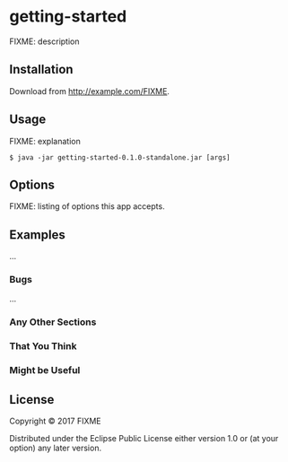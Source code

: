 # getting-started

FIXME: description

## Installation

Download from http://example.com/FIXME.

## Usage

FIXME: explanation

    $ java -jar getting-started-0.1.0-standalone.jar [args]

## Options

FIXME: listing of options this app accepts.

## Examples

...

### Bugs

...

### Any Other Sections
### That You Think
### Might be Useful

## License

Copyright © 2017 FIXME

Distributed under the Eclipse Public License either version 1.0 or (at
your option) any later version.
